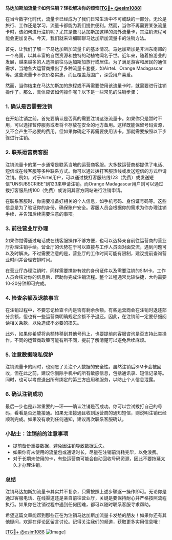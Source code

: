 **马达加斯加流量卡如何注销？轻松解决你的烦恼[[TG💪+ @esim1088](https://t.me/s/esim1088)]**

在当今数字化时代，流量卡已经成为了我们日常生活中不可或缺的一部分。无论是旅行、工作还是学习，流量卡都能为我们提供便利。然而，当你不再需要某张流量卡时，该如何进行注销呢？尤其是像马达加斯加这样的海外流量卡，其注销流程可能会更加复杂。今天，我们就来详细聊聊马达加斯加流量卡的注销方法。

首先，让我们了解一下马达加斯加流量卡的基本情况。马达加斯加是非洲东南部的一个岛国，以其丰富的自然资源和独特的动植物闻名于世。近年来，随着旅游业的发展，越来越多的人选择前往马达加斯加旅行或居住。为了满足游客和居民的通信需求，当地各大运营商推出了多种流量卡套餐，如Airtel、Orange Madagascar等。这些流量卡不仅价格实惠，而且覆盖范围广，深受用户喜爱。

然而，当你结束在马达加斯加的旅程或不再需要使用该流量卡时，就需要进行注销操作了。那么，具体应该如何操作呢？以下是一些常见的注销步骤：

### 1. **确认是否需要注销**
在开始注销之前，首先要确认是否真的需要注销这张流量卡。如果你只是暂时不用，可以选择暂停服务或者将卡存放在安全的地方备用。这样既能保留号码资源，又不会产生不必要的费用。但如果你确定不再需要使用该卡，那就需要按照以下步骤进行注销。

### 2. **联系运营商客服**
注销流量卡的第一步通常是联系当地的运营商客服。大多数运营商都提供了电话、短信或在线客服等多种联系方式。你可以通过拨打客服热线或发送短信的方式申请注销。例如，对于Airtel用户，可以通过拨打客服热线123（免费）或发送短信“UNSUBSCRIBE”到123来申请注销。而Orange Madagascar用户则可以通过拨打客服热线100（免费）或访问其官方网站进行注销申请。

在联系客服时，你需要准备好相关的个人信息，如手机号码、身份证号码等。这些信息是为了验证你的身份，确保账户安全。客服人员会根据你的需求为你办理注销手续，并告知后续需要注意的事项。

### 3. **前往营业厅办理**
如果你觉得通过电话或在线客服操作不够方便，也可以选择亲自前往运营商的营业厅办理注销手续。营业厅的优势在于可以直接与工作人员面对面交流，遇到问题可以及时解决。不过需要注意的是，营业厅的工作时间可能有限制，建议提前查询营业时间并合理安排时间。

在营业厅办理注销时，同样需要携带有效的身份证件以及需要注销的SIM卡。工作人员会核对你的信息后，帮助你完成注销流程。整个过程通常比较快捷，大约需要10-20分钟即可完成。

### 4. **检查余额及退款事宜**
在注销过程中，不要忘记检查卡内是否有剩余余额。有些运营商会在注销时退还部分余额，但也有一些运营商明确规定余额不予退还。因此，在注销前一定要仔细阅读相关条款，以免造成不必要的损失。

此外，如果你希望将余额转移到其他号码上，也要提前向客服咨询是否支持此类操作。不同的运营商政策可能有所不同，提前了解清楚可以避免后续麻烦。

### 5. **注意数据隐私保护**
注销流量卡的同时，也别忘了关注个人数据的安全性。虽然注销后SIM卡会被回收，但在此之前，建议你删除手机中的所有敏感信息，包括通讯录、短信记录等。同时，也可以考虑退出所有绑定的第三方应用和服务，以防止个人信息泄露。

### 6. **确认注销成功**
最后一步也是非常重要的一环——确认注销是否成功。你可以尝试拨打自己的号码，看看是否还能接通。如果无法接通且收到运营商的通知短信，则说明注销已经顺利完成。如果没有收到任何通知，建议再次联系客服确认。

### 小贴士：注销前的注意事项
- 提前备份重要数据，避免因注销导致数据丢失。
- 如果你有未使用的流量包或通话时长，尽量在注销前消耗完毕，以免浪费。
- 对于长期未使用的卡，有些运营商可能会自动回收号码资源，因此不要拖延太久才办理注销。

### 总结
注销马达加斯加流量卡其实并不复杂，只需按照上述步骤逐一操作即可。无论你是通过客服电话、在线渠道还是亲自前往营业厅，关键是要保持耐心并严格按照流程执行。如果你在注销过程中遇到任何困难，都可以随时联系客服寻求帮助。

希望这篇文章能帮到那些正在为注销马达加斯加流量卡发愁的朋友！如果你还有其他疑问，欢迎在评论区留言讨论。记得关注我们的频道，获取更多实用信息哦！

[[TG💪+ @esim1088](https://t.me/s/esim1088) ![Image](https://i.postimg.cc/4NQfJmqS/Snipaste-2025-05-13-00-14-12.png)]